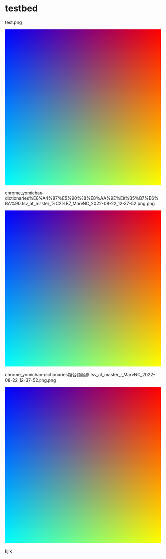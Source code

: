 # testbed

test.png

![image](test.png)

chrome_yomichan-dictionaries%E8%A4%87%E5%90%88%E8%AA%9E%E8%B5%B7%E6%BA%90.tsv_at_master_%C2%B7_MarvNC_2022-08-22_12-37-52.png.png

![image](chrome_yomichan-dictionaries%E8%A4%87%E5%90%88%E8%AA%9E%E8%B5%B7%E6%BA%90.tsv_at_master_%C2%B7_MarvNC_2022-08-22_12-37-52.png.png)

chrome_yomichan-dictionaries複合語起源.tsv_at_master_·_MarvNC_2022-08-22_12-37-52.png.png

![image](chrome_yomichan-dictionaries複合語起源.tsv_at_master_·_MarvNC_2022-08-22_12-37-52.png.png)

kjlk